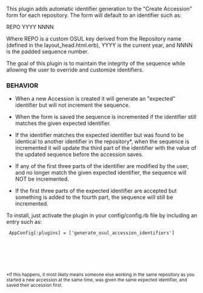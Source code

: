 This plugin adds automatic identifier generation to the "Create
Accession" form for each repository. The form will default to an identifier such as:

  REPO YYYY NNNN

Where REPO is a custom OSUL key derived from the Repository name (defined in the layout_head.html.erb), YYYY is the current year, and NNNN is the padded sequence number.

The goal of this plugin is to maintain the integrity of the sequence while allowing the user to override and customize identifiers.

### BEHAVIOR

* When a new Accession is created it will generate an "expected" identifier but will not increment the sequence.

* When the form is saved the sequence is incremented if the identifier still matches the given expected identifier.

* If the identifier matches the expected identifier but was found to be identical to another identifier in the repository*, when the sequence is incremented it will update the third part of the identifier with the value of the updated sequence before the accession saves. 

* If any of the first three parts of the identifier are modified by the user, and no longer match the given expected identifier, the sequence will NOT be incremented.

* If the first three parts of the expected identifier are accepted but something is added to the fourth part, the sequence will still be incremented.



To install, just activate the plugin in your config/config.rb file by
including an entry such as:

     AppConfig[:plugins] = ['generate_osul_accession_identifiers']


<br />
<br />
<br />
<br />



<sub>*If this happens, it most likely means someone else working in the same repository as you started a new accession at the same time, was given the same expected identifier, and saved their accession first.</sub>